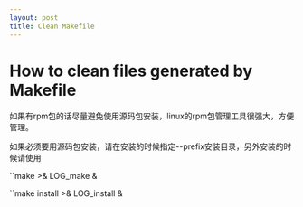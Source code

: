 ```yaml
---
layout: post
title: Clean Makefile 
---
```


How to clean files generated by Makefile
===
如果有rpm包的话尽量避免使用源码包安装，linux的rpm包管理工具很强大，方便管理。


如果必须要用源码包安装，请在安装的时候指定--prefix安装目录，另外安装的时候请使用


``make >& LOG_make &


``make install >& LOG_install & 

